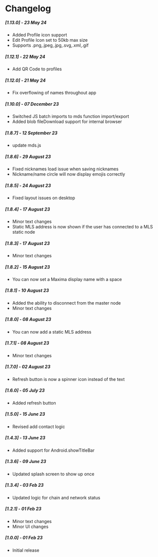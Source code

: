 # Changelog

##### [1.13.0] - 23 May 24

- Added Profile icon support
- Edit Profile Icon set to 50kb max size
- Supports .png,.jpeg,.jpg,.svg,.xml,.gif

##### [1.12.1] - 22 May 24

- Add QR Code to profiles

##### [1.12.0] - 21 May 24

- Fix overflowing of names throughout app

##### [1.10.0] - 07 December 23

- Switched JS batch imports to mds function import/export
- Added blob fileDownload support for internal browser

##### [1.8.7] - 12 September 23

- update mds.js

##### [1.8.6] - 29 August 23

- Fixed nicknames load issue when saving nicknames
- Nickname/name circle will now display emojis correctly

##### [1.8.5] - 24 August 23

- Fixed layout issues on desktop

##### [1.8.4] - 17 August 23

- Minor text changes
- Static MLS address is now shown if the user has connected to a MLS static node

##### [1.8.3] - 17 August 23

- Minor text changes

##### [1.8.2] - 15 August 23

- You can now set a Maxima display name with a space

##### [1.8.1] - 10 August 23

- Added the ability to disconnect from the master node
- Minor text changes

##### [1.8.0] - 08 August 23

- You can now add a static MLS address

##### [1.7.1] - 08 August 23

- Minor text changes

##### [1.7.0] - 02 August 23

- Refresh button is now a spinner icon instead of the text

##### [1.6.0] - 05 July 23

- Added refresh button

##### [1.5.0] - 15 June 23

- Revised add contact logic

##### [1.4.3] - 13 June 23

- Added support for Android.showTitleBar

##### [1.3.6] - 09 June 23

- Updated splash screen to show up once

##### [1.3.4] - 03 Feb 23

- Updated logic for chain and network status

##### [1.2.1] - 01 Feb 23

- Minor text changes
- Minor UI changes

##### [1.0.0] - 01 Feb 23

- Initial release
